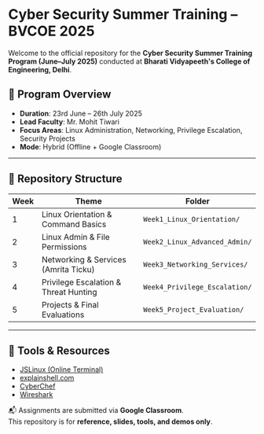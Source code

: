 # Cyber Security Summer Training – BVCOE 2025

Welcome to the official repository for the **Cyber Security Summer Training Program (June–July 2025)** conducted at **Bharati Vidyapeeth's College of Engineering, Delhi**.

## 📌 Program Overview
- **Duration**: 23rd June – 26th July 2025
- **Lead Faculty**: Mr. Mohit Tiwari
- **Focus Areas**: Linux Administration, Networking, Privilege Escalation, Security Projects
- **Mode**: Hybrid (Offline + Google Classroom)

---

## 📁 Repository Structure

| Week | Theme                                 | Folder                         |
|------|----------------------------------------|--------------------------------|
| 1    | Linux Orientation & Command Basics    | `Week1_Linux_Orientation/`     |
| 2    | Linux Admin & File Permissions        | `Week2_Linux_Advanced_Admin/`  |
| 3    | Networking & Services (Amrita Ticku)  | `Week3_Networking_Services/`   |
| 4    | Privilege Escalation & Threat Hunting | `Week4_Privilege_Escalation/`  |
| 5    | Projects & Final Evaluations          | `Week5_Project_Evaluation/`    |

---

## 🧰 Tools & Resources
- [JSLinux (Online Terminal)](https://bellard.org/jslinux/)
- [explainshell.com](https://explainshell.com/)
- [CyberChef](https://gchq.github.io/CyberChef/)
- [Wireshark](https://www.wireshark.org/)

📬 Assignments are submitted via **Google Classroom**.  
This repository is for **reference, slides, tools, and demos only**.
